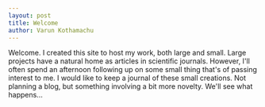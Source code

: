 ```yaml
---
layout: post
title: Welcome
author: Varun Kothamachu
---
```


Welcome.  I created this site to host my work, both large and small.  Large projects have a natural home as articles  in scientific journals.  However, I'll often spend an afternoon following up on some small thing that's of passing interest to me.  I would like to keep a journal of these small creations.  Not planning a blog, but something involving a bit more novelty.  We'll see what happens...
